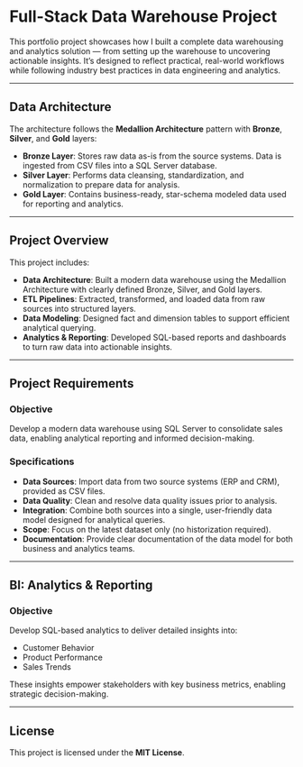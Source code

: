 # Full-Stack Data Warehouse Project

This portfolio project showcases how I built a complete data warehousing and analytics solution — from setting up the warehouse to uncovering actionable insights. It’s designed to reflect practical, real-world workflows while following industry best practices in data engineering and analytics.

---

## Data Architecture

The architecture follows the **Medallion Architecture** pattern with **Bronze**, **Silver**, and **Gold** layers:

- **Bronze Layer**: Stores raw data as-is from the source systems. Data is ingested from CSV files into a SQL Server database.
- **Silver Layer**: Performs data cleansing, standardization, and normalization to prepare data for analysis.
- **Gold Layer**: Contains business-ready, star-schema modeled data used for reporting and analytics.

---

## Project Overview

This project includes:

- **Data Architecture**: Built a modern data warehouse using the Medallion Architecture with clearly defined Bronze, Silver, and Gold layers.
- **ETL Pipelines**: Extracted, transformed, and loaded data from raw sources into structured layers.
- **Data Modeling**: Designed fact and dimension tables to support efficient analytical querying.
- **Analytics & Reporting**: Developed SQL-based reports and dashboards to turn raw data into actionable insights.

---

## Project Requirements

### Objective

Develop a modern data warehouse using SQL Server to consolidate sales data, enabling analytical reporting and informed decision-making.

### Specifications

- **Data Sources**: Import data from two source systems (ERP and CRM), provided as CSV files.
- **Data Quality**: Clean and resolve data quality issues prior to analysis.
- **Integration**: Combine both sources into a single, user-friendly data model designed for analytical queries.
- **Scope**: Focus on the latest dataset only (no historization required).
- **Documentation**: Provide clear documentation of the data model for both business and analytics teams.

---

## BI: Analytics & Reporting

### Objective

Develop SQL-based analytics to deliver detailed insights into:

- Customer Behavior  
- Product Performance  
- Sales Trends  

These insights empower stakeholders with key business metrics, enabling strategic decision-making.

---

## License

This project is licensed under the **MIT License**.  
